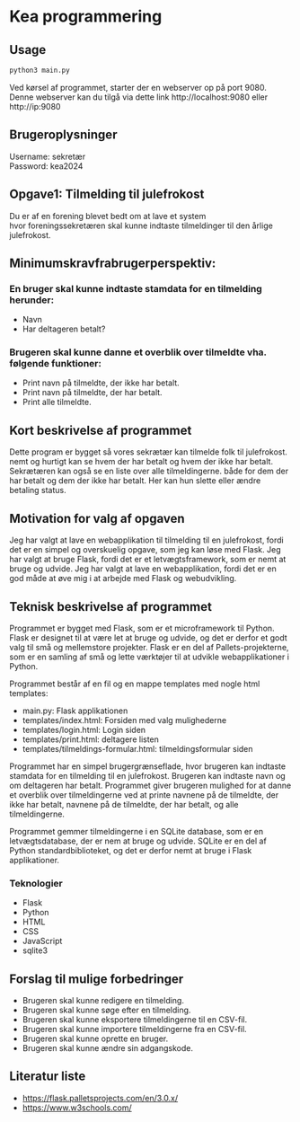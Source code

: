 # Kea programmering

## Usage

```bash
python3 main.py
```

Ved kørsel af programmet, starter der en webserver op på port 9080.\
Denne webserver kan du tilgå via dette link http://localhost:9080 eller http://ip:9080
## Brugeroplysninger
Username: sekretær\
Password: kea2024

## Opgave1: Tilmelding til julefrokost
Du er af en forening blevet bedt om at lave et system\
hvor foreningssekretæren skal kunne indtaste tilmeldinger til den årlige julefrokost.
## Minimumskravfrabrugerperspektiv:
### En bruger skal kunne indtaste stamdata for en tilmelding herunder: 
- Navn
- Har deltageren betalt? 

### Brugeren skal kunne danne et overblik over tilmeldte vha. følgende funktioner:
- Print navn på tilmeldte, der ikke har betalt.
- Print navn på tilmeldte, der har betalt.
- Print alle tilmeldte. 

## Kort beskrivelse af programmet
Dette program er bygget så vores sekrætær kan tilmelde folk til julefrokost.\
nemt og hurtigt kan se hvem der har betalt og hvem der ikke har betalt.\
Sekrætæren kan også se en liste over alle tilmeldingerne. både for dem der har betalt og dem der ikke har betalt.
Her kan hun slette eller ændre betaling status.

## Motivation for valg af opgaven
Jeg har valgt at lave en webapplikation til tilmelding til en julefrokost, fordi det er en simpel og overskuelig opgave, som jeg kan løse med Flask. Jeg har valgt at bruge Flask, fordi det er et letvægtsframework, som er nemt at bruge og udvide. Jeg har valgt at lave en webapplikation, fordi det er en god måde at øve mig i at arbejde med Flask og webudvikling.

## Teknisk beskrivelse af programmet
Programmet er bygget med Flask, som er et microframework til Python. Flask er designet til at være let at bruge og udvide, og det er derfor et godt valg til små og mellemstore projekter. Flask er en del af Pallets-projekterne, som er en samling af små og lette værktøjer til at udvikle webapplikationer i Python.

Programmet består af en fil og en mappe templates med nogle html templates:
- main.py: Flask applikationen
- templates/index.html: Forsiden med valg mulighederne
- templates/login.html: Login siden
- templates/print.html: deltagere listen
- templates/tilmeldings-formular.html: tilmeldingsformular siden

Programmet har en simpel brugergrænseflade, hvor brugeren kan indtaste stamdata for en tilmelding til en julefrokost. Brugeren kan indtaste navn og om deltageren har betalt. Programmet giver brugeren mulighed for at danne et overblik over tilmeldingerne ved at printe navnene på de tilmeldte, der ikke har betalt, navnene på de tilmeldte, der har betalt, og alle tilmeldingerne.

Programmet gemmer tilmeldingerne i en SQLite database, som er en letvægtsdatabase, der er nem at bruge og udvide. SQLite er en del af Python standardbiblioteket, og det er derfor nemt at bruge i Flask applikationer.

### Teknologier
- Flask
- Python
- HTML
- CSS
- JavaScript
- sqlite3

## Forslag til mulige forbedringer
- Brugeren skal kunne redigere en tilmelding.
- Brugeren skal kunne søge efter en tilmelding.
- Brugeren skal kunne eksportere tilmeldingerne til en CSV-fil.
- Brugeren skal kunne importere tilmeldingerne fra en CSV-fil.
- Brugeren skal kunne oprette en bruger.
- Brugeren skal kunne ændre sin adgangskode.

## Literatur liste
- https://flask.palletsprojects.com/en/3.0.x/
- https://www.w3schools.com/
